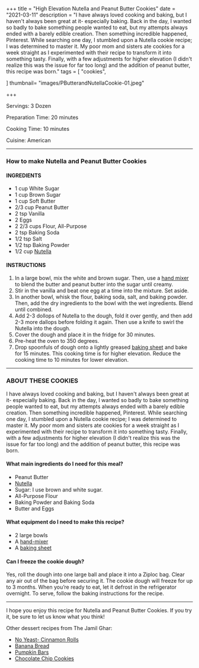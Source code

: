 +++
title = "High Elevation Nutella and Peanut Butter Cookies"
date = "2021-03-11"
description = "I have always loved cooking and baking, but I haven't always been great at it- especially baking. Back in the day, I wanted so badly to bake something people wanted to eat, but my attempts always ended with a barely edible creation. Then something incredible happened, Pinterest. While searching one day, I stumbled upon a Nutella cookie recipe; I was determined to master it. My poor mom and sisters ate cookies for a week straight as I experimented with their recipe to transform it into something tasty. Finally, with a few adjustments for higher elevation (I didn't realize this was the issue for far too long) and the addition of peanut butter, this recipe was born."
tags = [
    "cookies",
 
]
thumbnail= "images/PButterandNutellaCookie-01.jpeg"

+++

Servings: 3 Dozen <!--more-->

Preparation Time: 20 minutes

Cooking Time: 10 minutes 

Cuisine: American  

----

### How to make Nutella and Peanut Butter Cookies

#### INGREDIENTS 

* 1 cup White Sugar
* 1 cup Brown Sugar
* 1 cup Soft Butter
* 2/3 cup Peanut Butter 
* 2 tsp Vanilla
* 2 Eggs
* 2 2/3 cups Flour, All-Purpose 
* 2 tsp Baking Soda
* 1/2 tsp Salt
* 1/2 tsp Baking Powder
* 1/2 cup [Nutella](https://amzn.to/3vgU75p)

#### INSTRUCTIONS 

1. In a large bowl, mix the white and brown sugar. Then, use a [hand mixer](https://amzn.to/3bB2G3c) to blend the butter and peanut butter into the sugar until creamy.  
2. Stir in the vanilla and beat one egg at a time into the mixture. Set aside. 
3. In another bowl, whisk the flour, baking soda, salt, and baking powder. Then, add the dry ingredients to the bowl with the wet ingredients. Blend until combined. 
4. Add 2-3 dollops of Nutella to the dough, fold it over gently, and then add 2-3 more dallops before folding it again. Then use a knife to swirl the Nutella into the dough. 
5. Cover the dough and place it in the fridge for 30 minutes. 
6. Pre-heat the oven to 350 degrees. 
7. Drop spoonfuls of dough onto a lightly greased [baking sheet](https://amzn.to/3vhinF4) and bake for 15 minutes. This cooking time is for higher elevation. Reduce the cooking time to 10 minutes for lower elevation. 

---- 

### ABOUT THESE COOKIES   

I have always loved cooking and baking, but I haven't always been great at it- especially baking. Back in the day, I wanted so badly to bake something people wanted to eat, but my attempts always ended with a barely edible creation. Then something incredible happened, Pinterest. While searching one day, I stumbled upon a Nutella cookie recipe; I was determined to master it. My poor mom and sisters ate cookies for a week straight as I experimented with their recipe to transform it into something tasty. Finally, with a few adjustments for higher elevation (I didn't realize this was the issue for far too long) and the addition of peanut butter, this recipe was born. 

#### What main ingredients do I need for this meal?

* Peanut Butter
* [Nutella](https://amzn.to/3vgU75p)
* Sugar: I use brown and white sugar. 
* All-Purpose Flour
* Baking Powder and Baking Soda 
* Butter and Eggs 

#### What equipment do I need to make this recipe?

* 2 large bowls 
* A [hand-mixer](https://amzn.to/3bB2G3c)
* A [baking sheet](https://amzn.to/3vhinF4)

#### Can I freeze the cookie dough? 

Yes, roll the dough into one large ball and place it into a Ziploc bag. Clear any air out of the bag before securing it. The cookie dough will freeze for up to 3 months. When you’re ready to eat, let it defrost in the refrigerator overnight. To serve, follow the baking instructions for the recipe.  

----

I hope you enjoy this recipe for Nutella and Peanut Butter Cookies. If you try it, be sure to let us know what you think!

Other dessert recipes from The Jamil Ghar:
* [No Yeast- Cinnamon Rolls](https://www.jamilghar.com/recipe/cinnamon_rolls/)
* [Banana Bread](https://www.jamilghar.com/recipe/banana_bread/)
* [Pumpkin Bars](https://www.jamilghar.com/recipe/pumpkin_bars/)
* [Chocolate Chip Cookies](https://www.jamilghar.com/recipe/high_elevation_chochip_cookie/)
